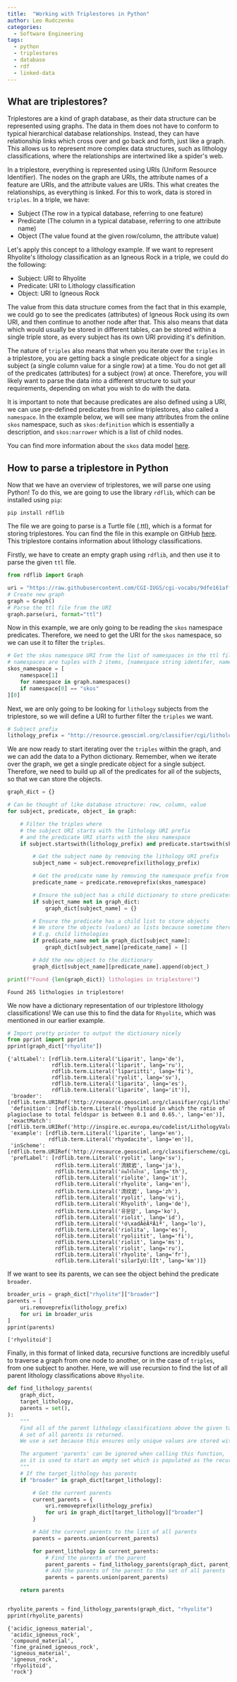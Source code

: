 ```yaml
---
title:  "Working with Triplestores in Python"
author: Leo Rudczenko
categories:
  - Software Engineering
tags:
  - python
  - triplestores
  - database
  - rdf
  - linked-data
---
```


## What are triplestores?

Triplestores are a kind of graph database, as their data structure can be represented using graphs.
The data in them does not have to conform to typical hierarchical database relationships.
Instead, they can have relationship links which cross over and go back and forth, just like a graph.
This allows us to represent more complex data structures, such as lithology classifications,
where the relationships are intertwined like a spider's web.

In a triplestore, everything is represented using URIs (Uniform Resource Identifier).
The nodes on the graph are URIs, the attribute names of a feature are URIs, and the attribute values are URIs.
This what creates the relationships, as everything is linked.
For this to work, data is stored in `triples`. In a triple, we have:
- Subject (The row in a typical database, referring to one feature)
- Predicate (The column in a typical database, referring to one attribute name)
- Object (The value found at the given row/column, the attribute value)

Let's apply this concept to a lithology example. If we want to represent Rhyolite's lithology classification
as an Igneous Rock in a triple, we could do the following:
- Subject: URI to Rhyolite
- Predicate: URI to Lithology classification
- Object: URI to Igneous Rock

The value from this data structure comes from the fact that in this example, we could go to see the predicates
(attributes) of Igneous Rock using its own URI, and then continue to another node after that.
This also means that data which would usually be stored in different tables, can be stored within
a single triple store, as every subject has its own URI providing it's definition.

The nature of `triples` also means that when you iterate over the `triples` in a
triplestore, you are getting back a single predicate object for a single subject (a single
column value for a single row) at a time. You do not get all of the predicates (attributes) for
a subject (row) at once. Therefore, you will likely want to parse the data into a different structure
to suit your requirements, depending on what you wish to do with the data.

It is important to note that because predicates are also defined using a URI,
we can use pre-defined predicates from online triplestores, also called a `namespace`.
In the example below, we will see many attributes from the online `skos` namespace,
such as `skos:definition` which is essentially a description,
and `skos:narrower` which is a list of child nodes.

You can find more information about the `skos` data model [here](https://www.w3.org/2009/08/skos-reference/skos.html).

## How to parse a triplestore in Python

Now that we have an overview of triplestores, we will parse one using Python!
To do this, we are going to use the library `rdflib`, which can be installed using `pip`:

```
pip install rdflib
```

The file we are going to parse is a Turtle file (.ttl), which is a format for storing
triplestores. You can find the file in this example on GitHub [here](https://raw.githubusercontent.com/CGI-IUGS/cgi-vocabs/9dfe161affbe91de4c25622a9c2cfab5aa65c642/vocabularies/geosciml/simplelithology.ttl).
This triplestore contains information about lithology classifications.

Firstly, we have to create an empty graph using `rdflib`, and then use it to parse the given `ttl` file.

```python
from rdflib import Graph

uri = "https://raw.githubusercontent.com/CGI-IUGS/cgi-vocabs/9dfe161affbe91de4c25622a9c2cfab5aa65c642/vocabularies/geosciml/simplelithology.ttl"
# Create new graph
graph = Graph()
# Parse the ttl file from the URI
graph.parse(uri, format="ttl")
```

Now in this example, we are only going to be reading the `skos` namespace predicates.
Therefore, we need to get the URI for the `skos` namespace,
so we can use it to filter the `triples`.

```python
# Get the skos namespace URI from the list of namespaces in the ttl file
# namespaces are tuples with 2 items, [namespace string identifer, namespace URI]
skos_namespace = [
    namespace[1] 
    for namespace in graph.namespaces()
    if namespace[0] == "skos"
][0]
```

Next, we are only going to be looking for `lithology` subjects from the triplestore, so we will define
a URI to further filter the `triples` we want.

```python
# Subject prefix
lithology_prefix = "http://resource.geosciml.org/classifier/cgi/lithology/"
```

We are now ready to start iterating over the `triples` within the graph, and we can add the data to
a Python dictionary. Remember, when we iterate over the graph, we get a single predicate object for a
single subject. Therefore, we need to build up all of the predicates for all of the subjects, so that
we can store the objects.

```python
graph_dict = {}

# Can be thought of like database structure: row, column, value
for subject, predicate, object_ in graph:

    # Filter the triples where
    # the subject URI starts with the lithology URI prefix
    # and the predicate URI starts with the skos namespace
    if subject.startswith(lithology_prefix) and predicate.startswith(skos_namespace):

        # Get the subject name by removing the lithology URI prefix
        subject_name = subject.removeprefix(lithology_prefix)

        # Get the predicate name by removing the namespace prefix from the URI
        predicate_name = predicate.removeprefix(skos_namespace)

        # Ensure the subject has a child dictionary to store predicates
        if subject_name not in graph_dict:
            graph_dict[subject_name] = {}

        # Ensure the predicate has a child list to store objects
        # We store the objects (values) as lists because sometime there is more than 1 value
        # E.g. child lithologies
        if predicate_name not in graph_dict[subject_name]:
            graph_dict[subject_name][predicate_name] = []

        # Add the new object to the dictionary
        graph_dict[subject_name][predicate_name].append(object_)

print(f"Found {len(graph_dict)} lithologies in triplestore!")
```

```
Found 265 lithologies in triplestore!
```

We now have a dictionary representation of our triplestore lithology classifications!
We can use this to find the data for `Rhyolite`, which was mentioned in our earlier example.

```python
# Import pretty printer to output the dictionary nicely
from pprint import pprint
pprint(graph_dict["rhyolite"])
```

```
{'altLabel': [rdflib.term.Literal('Liparit', lang='de'),
              rdflib.term.Literal('liparit', lang='ru'),
              rdflib.term.Literal('lipariitti', lang='fi'),
              rdflib.term.Literal('ryolit', lang='sv'),
              rdflib.term.Literal('liparita', lang='es'),
              rdflib.term.Literal('liparite', lang='it')],
 'broader': [rdflib.term.URIRef('http://resource.geosciml.org/classifier/cgi/lithology/rhyolitoid')],
 'definition': [rdflib.term.Literal('rhyolitoid in which the ratio of plagioclase to total feldspar is between 0.1 and 0.65.', lang='en')],
 'exactMatch': [rdflib.term.URIRef('http://inspire.ec.europa.eu/codelist/LithologyValue/rhyolite')],
 'example': [rdflib.term.Literal('liparite', lang='en'),
             rdflib.term.Literal('rhyodacite', lang='en')],
 'inScheme': [rdflib.term.URIRef('http://resource.geosciml.org/classifierscheme/cgi/2016.01/simplelithology')],
 'prefLabel': [rdflib.term.Literal('ryolit', lang='sv'),
               rdflib.term.Literal('流紋岩', lang='ja'),
               rdflib.term.Literal('หินไรโอไรต์', lang='th'),
               rdflib.term.Literal('riolite', lang='it'),
               rdflib.term.Literal('rhyolite', lang='en'),
               rdflib.term.Literal('流纹岩', lang='zh'),
               rdflib.term.Literal('ryolit', lang='vi'),
               rdflib.term.Literal('Rhyolith', lang='de'),
               rdflib.term.Literal('유문암', lang='ko'),
               rdflib.term.Literal('riolit', lang='id'),
               rdflib.term.Literal('¹ó\xadÄëÂºÄìª', lang='lo'),
               rdflib.term.Literal('riolita', lang='es'),
               rdflib.term.Literal('ryoliitit', lang='fi'),
               rdflib.term.Literal('riolit', lang='ms'),
               rdflib.term.Literal('riolit', lang='ru'),
               rdflib.term.Literal('rhyolite', lang='fr'),
               rdflib.term.Literal('silarIyU:lIt', lang='km')]}
```

If we want to see its parents, we can see the object behind the predicate `broader`.

```python
broader_uris = graph_dict["rhyolite"]["broader"]
parents = [
    uri.removeprefix(lithology_prefix)
    for uri in broader_uris
]
pprint(parents)
```

```
['rhyolitoid']
```

Finally, in this format of linked data, recursive functions are incredibly useful to traverse a graph
from one node to another, or in the case of `triples`, from one subject to another. Here, we will
use recursion to find the list of all parent lithology classifications above `Rhyolite`.

```python
def find_lithology_parents(
    graph_dict,
    target_lithology,
    parents = set(),
):
    """
    Find all of the parent lithology classifications above the given target_lithology.
    A set of all parents is returned.
    We use a set because this ensures only unique values are stored within it.

    The argument 'parents' can be ignored when calling this function,
    as it is used to start an empty set which is populated as the recursion iterates.
    """
    # If the target_lithology has parents
    if "broader" in graph_dict[target_lithology]:

        # Get the current parents
        current_parents = {
            uri.removeprefix(lithology_prefix)
            for uri in graph_dict[target_lithology]["broader"]
        }

        # Add the current parents to the list of all parents
        parents = parents.union(current_parents)

        for parent_lithology in current_parents:
            # Find the parents of the parent
            parent_parents = find_lithology_parents(graph_dict, parent_lithology, parents)
            # Add the parents of the parent to the set of all parents
            parents = parents.union(parent_parents)

    return parents


rhyolite_parents = find_lithology_parents(graph_dict, "rhyolite")
pprint(rhyolite_parents)
```

```
{'acidic_igneous_material',
 'acidic_igneous_rock',
 'compound_material',
 'fine_grained_igneous_rock',
 'igneous_material',
 'igneous_rock',
 'rhyolitoid',
 'rock'}
```
